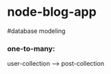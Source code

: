 # node-blog-app

#database modeling 
  <h3>one-to-many:</h3>
      user-collection --> post-collection
  
